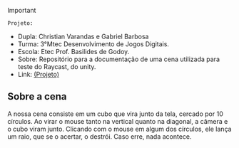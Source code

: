 
>[!Important]
 > `Projeto:`
>- Dupla: Christian Varandas e Gabriel Barbosa
>- Turma: 3°Mtec Desenvolvimento de Jogos Digitais.
>- Escola: Etec Prof. Basilides de Godoy.
>- Sobre: Repositório para a documentação de uma cena utilizada para teste do Raycast, do unity.
>- Link: [(Projeto)](https://drive.google.com/drive/folders/1EityF9Wh-_7QN-PcnipeE2_DY5GMhS5X?usp=drive_link)

## Sobre a cena

A nossa cena consiste em um cubo que vira junto da tela, cercado por 10 círculos. Ao virar o mouse tanto na vertical quanto na diagonal, a câmera e o cubo viram junto. Clicando com o mouse em algum dos círculos, ele lança um raio, que se o acertar, o destrói. Caso erre, nada acontece.